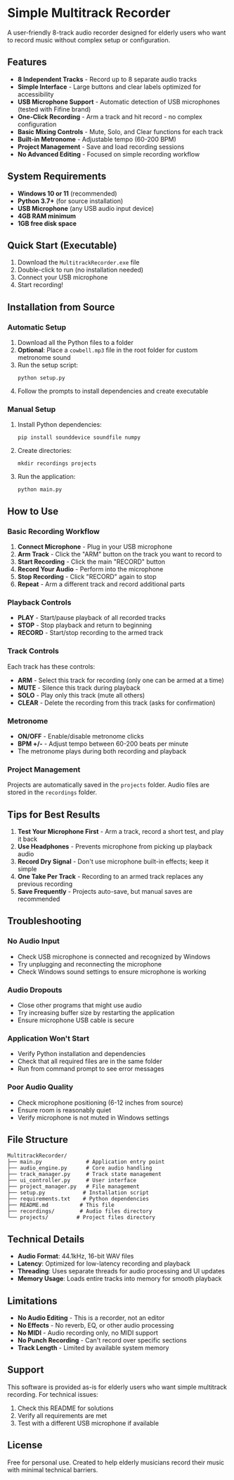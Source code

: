 # Simple Multitrack Recorder

A user-friendly 8-track audio recorder designed for elderly users who want to record music without complex setup or configuration.

## Features

- **8 Independent Tracks** - Record up to 8 separate audio tracks
- **Simple Interface** - Large buttons and clear labels optimized for accessibility
- **USB Microphone Support** - Automatic detection of USB microphones (tested with Fifine brand)
- **One-Click Recording** - Arm a track and hit record - no complex configuration
- **Basic Mixing Controls** - Mute, Solo, and Clear functions for each track
- **Built-in Metronome** - Adjustable tempo (60-200 BPM)
- **Project Management** - Save and load recording sessions
- **No Advanced Editing** - Focused on simple recording workflow

## System Requirements

- **Windows 10 or 11** (recommended)
- **Python 3.7+** (for source installation)
- **USB Microphone** (any USB audio input device)
- **4GB RAM minimum**
- **1GB free disk space**

## Quick Start (Executable)

1. Download the `MultitrackRecorder.exe` file
2. Double-click to run (no installation needed)
3. Connect your USB microphone
4. Start recording!

## Installation from Source

### Automatic Setup

1. Download all the Python files to a folder
2. **Optional**: Place a `cowbell.mp3` file in the root folder for custom metronome sound
3. Run the setup script:
   ```
   python setup.py
   ```
4. Follow the prompts to install dependencies and create executable

### Manual Setup

1. Install Python dependencies:
   ```
   pip install sounddevice soundfile numpy
   ```

2. Create directories:
   ```
   mkdir recordings projects
   ```

3. Run the application:
   ```
   python main.py
   ```

## How to Use

### Basic Recording Workflow

1. **Connect Microphone** - Plug in your USB microphone
2. **Arm Track** - Click the "ARM" button on the track you want to record to
3. **Start Recording** - Click the main "RECORD" button
4. **Record Your Audio** - Perform into the microphone  
5. **Stop Recording** - Click "RECORD" again to stop
6. **Repeat** - Arm a different track and record additional parts

### Playback Controls

- **PLAY** - Start/pause playback of all recorded tracks
- **STOP** - Stop playback and return to beginning
- **RECORD** - Start/stop recording to the armed track

### Track Controls

Each track has these controls:

- **ARM** - Select this track for recording (only one can be armed at a time)
- **MUTE** - Silence this track during playback
- **SOLO** - Play only this track (mute all others)
- **CLEAR** - Delete the recording from this track (asks for confirmation)

### Metronome

- **ON/OFF** - Enable/disable metronome clicks
- **BPM +/-** - Adjust tempo between 60-200 beats per minute
- The metronome plays during both recording and playback

### Project Management

Projects are automatically saved in the `projects` folder. Audio files are stored in the `recordings` folder.

## Tips for Best Results

1. **Test Your Microphone First** - Arm a track, record a short test, and play it back
2. **Use Headphones** - Prevents microphone from picking up playback audio
3. **Record Dry Signal** - Don't use microphone built-in effects; keep it simple
4. **One Take Per Track** - Recording to an armed track replaces any previous recording
5. **Save Frequently** - Projects auto-save, but manual saves are recommended

## Troubleshooting

### No Audio Input
- Check USB microphone is connected and recognized by Windows
- Try unplugging and reconnecting the microphone
- Check Windows sound settings to ensure microphone is working

### Audio Dropouts
- Close other programs that might use audio
- Try increasing buffer size by restarting the application
- Ensure microphone USB cable is secure

### Application Won't Start
- Verify Python installation and dependencies
- Check that all required files are in the same folder
- Run from command prompt to see error messages

### Poor Audio Quality
- Check microphone positioning (6-12 inches from source)
- Ensure room is reasonably quiet
- Verify microphone is not muted in Windows settings

## File Structure

```
MultitrackRecorder/
├── main.py              # Application entry point
├── audio_engine.py      # Core audio handling
├── track_manager.py     # Track state management
├── ui_controller.py     # User interface
├── project_manager.py   # File management
├── setup.py            # Installation script
├── requirements.txt    # Python dependencies
├── README.md          # This file
├── recordings/        # Audio files directory
└── projects/         # Project files directory
```

## Technical Details

- **Audio Format**: 44.1kHz, 16-bit WAV files
- **Latency**: Optimized for low-latency recording and playback
- **Threading**: Uses separate threads for audio processing and UI updates
- **Memory Usage**: Loads entire tracks into memory for smooth playback

## Limitations

- **No Audio Editing** - This is a recorder, not an editor
- **No Effects** - No reverb, EQ, or other audio processing
- **No MIDI** - Audio recording only, no MIDI support
- **No Punch Recording** - Can't record over specific sections
- **Track Length** - Limited by available system memory

## Support

This software is provided as-is for elderly users who want simple multitrack recording. For technical issues:

1. Check this README for solutions
2. Verify all requirements are met
3. Test with a different USB microphone if available

## License

Free for personal use. Created to help elderly musicians record their music with minimal technical barriers.